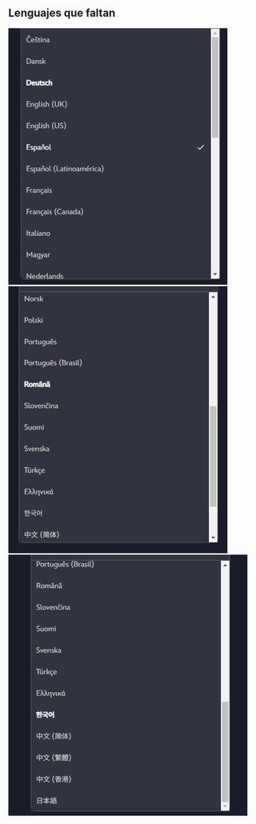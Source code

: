 ## Lenguajes que faltan

![Lenguages1](languajes.png)
![Lenguages2](languajes2.png)
![Lenguages3](languajes3.png)

